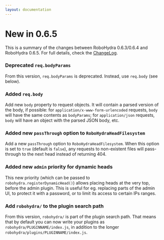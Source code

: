 ```yaml
---
layout: documentation
---
```


New in 0.6.5
============

This is a summary of the changes between RoboHydra 0.6.3/0.6.4 and
RoboHydra 0.6.5. For full details, check the
[ChangeLog](https://raw.github.com/robohydra/robohydra/master/ChangeLog).


### Deprecated `req.bodyParams`

From this version, `req.bodyParams` is deprecated. Instead, use
`req.body` (see below).

### Added `req.body`

Add new `body` property to request objects. It will contain a parsed
version of the body, if possible: for
`application/x-www-form-urlencoded` requests, `body` will have the
same contents as `bodyParams`; for `application/json` requests, `body`
will have an object with the parsed JSON body, etc.

### Added new `passThrough` option to `RoboHydraHeadFilesystem`

Add a new `passThrough` option to `RoboHydraHeadFilesystem`. When this
option is set to `true` (default is `false`), any requests to
non-existent files will pass-through to the next head instead of
returning 404.

### Added new `admin` priority for dynamic heads

This new priority (which can be passed to
`robohydra.registerDynamicHead()`) allows placing heads at the very
top, before the admin plugin.  This is useful for eg. replacing parts
of the admin UI, to protect it with a password, or to limit its access
to certain IPs ranges.

### Add `robohydra/` to the plugin search path

From this version, `robohydra/` is part of the plugin search
path. That means that by default you can now write your plugins as
`robohydra/PLUGINNAME/index.js`, in addition to the longer
`robohydra/plugins/PLUGINNAME/index.js`.
